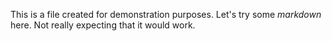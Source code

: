 This is a file created for demonstration purposes.
Let's try some *markdown* here. Not really expecting that it would work.
